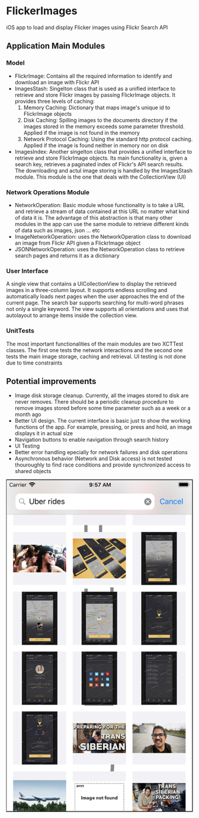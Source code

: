 # FlickerImages
iOS app to load and display Flicker images using Flickr Search API

## Application Main Modules


### Model

* FlickrImage: Contains all the required information to identify and download an image with Flickr API
* ImagesStash: Singelton class that is used as a unified interface to retrieve and store Flickr images by passing FlickrImage objects. It provides three levels of caching:
   1. Memory Caching: Dictionary that maps image's unique id to FlickrImage objects
   2. Disk Caching: Spilling images to the documents directory if the images stored in the memory exceeds some parameter threshold. Applied if the image is not found in the memory
   3. Network Protocol Caching: Using the standard http protocol caching. Applied if the image is found neither in memory nor on disk
* ImagesIndex: Another singelton class that provides a unified interface to retrieve and store FlickrImage objects. Its main functionality is, given a search key, retrieves a paginated index of Flickr's API search results. The downloading and actul image storing is handled by the ImagesStash module. This module is the one that deals with the CollectionView (UI)

### Network Operations Module

* NetworkOperation: Basic module whose functionality is to take a URL and retrieve a stream of data contained at this URL no matter what kind of data it is. The advantage of this abstraction is that many other modules in the app can use the same module to retrieve different kinds of data such as images, json ... etc
* ImageNetworkOperation: uses the NetworkOperation class to download an image from Flickr API given a FlickrImage object
* JSONNetworkOperation: uses the NetworkOperation class to retrieve search pages and returns it as a dictionary

### User Interface

A single view that contains a UICollectionView to display the retrieved images in a three-column layout. It supports endless scrolling and automatically loads next pages when the user approaches the end of the current page. The search bar supports searching for multi-word phrases not only a single keyword. The view supports all orientations and uses that autolayout to arrange items inside the collection view.

### UnitTests

The most important functionalities of the main modules are two XCTTest classes. The first one tests the network interactions and the second one tests the main image storage, caching and retrieval. UI testing is not done due to time constraints

## Potential improvements


* Image disk storage cleanup. Currently, all the images stored to disk are never removes. There should be a periodic cleanup procedure to remove images stored before some time parameter such as a week or a month ago
* Better UI design. The current interface is basic just to show the working functions of the app. For example, pressing, or press and hold, an image displays it in actual size
* Navigation buttons to enable navigation through search history
* UI Testing
* Better error handling epecially for network failures and disk operations
* Asynchronous behavior (Network and Disk access) is not tested thouroughly to find race conditions and provide synchronized access to shared objects

![Screenshot 1](screenshot1.png)